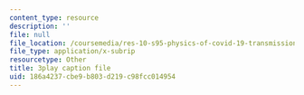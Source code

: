 ```yaml
---
content_type: resource
description: ''
file: null
file_location: /coursemedia/res-10-s95-physics-of-covid-19-transmission-fall-2020/186a4237cbe9b803d219c98fcc014954_71dUZmywpOM.srt
file_type: application/x-subrip
resourcetype: Other
title: 3play caption file
uid: 186a4237-cbe9-b803-d219-c98fcc014954
---
```

